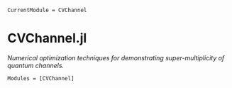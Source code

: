 ```@meta
CurrentModule = CVChannel
```

# CVChannel.jl

*Numerical optimization techniques for demonstrating super-multiplicity of quantum channels.*

```@autodocs
Modules = [CVChannel]
```
